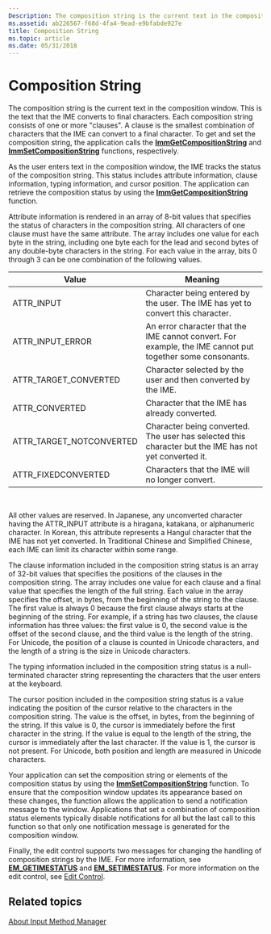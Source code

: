 ```yaml
---
Description: The composition string is the current text in the composition window.
ms.assetid: ab226567-f68d-4fa4-9ead-e9bfabde927e
title: Composition String
ms.topic: article
ms.date: 05/31/2018
---
```


# Composition String

The composition string is the current text in the composition window. This is the text that the IME converts to final characters. Each composition string consists of one or more "clauses". A clause is the smallest combination of characters that the IME can convert to a final character. To get and set the composition string, the application calls the [**ImmGetCompositionString**](/windows/desktop/api/Imm/nf-imm-immgetcompositionstringa) and [**ImmSetCompositionString**](/windows/desktop/api/Imm/nf-imm-immsetcompositionstringa) functions, respectively.

As the user enters text in the composition window, the IME tracks the status of the composition string. This status includes attribute information, clause information, typing information, and cursor position. The application can retrieve the composition status by using the [**ImmGetCompositionString**](/windows/desktop/api/Imm/nf-imm-immgetcompositionstringa) function.

Attribute information is rendered in an array of 8-bit values that specifies the status of characters in the composition string. All characters of one clause must have the same attribute. The array includes one value for each byte in the string, including one byte each for the lead and second bytes of any double-byte characters in the string. For each value in the array, bits 0 through 3 can be one combination of the following values.



| Value                      | Meaning                                                                                                   |
|----------------------------|-----------------------------------------------------------------------------------------------------------|
| ATTR\_INPUT                | Character being entered by the user. The IME has yet to convert this character.                           |
| ATTR\_INPUT\_ERROR         | An error character that the IME cannot convert. For example, the IME cannot put together some consonants. |
| ATTR\_TARGET\_CONVERTED    | Character selected by the user and then converted by the IME.                                             |
| ATTR\_CONVERTED            | Character that the IME has already converted.                                                             |
| ATTR\_TARGET\_NOTCONVERTED | Character being converted. The user has selected this character but the IME has not yet converted it.     |
| ATTR\_FIXEDCONVERTED       | Characters that the IME will no longer convert.                                                           |



 

All other values are reserved. In Japanese, any unconverted character having the ATTR\_INPUT attribute is a hiragana, katakana, or alphanumeric character. In Korean, this attribute represents a Hangul character that the IME has not yet converted. In Traditional Chinese and Simplified Chinese, each IME can limit its character within some range.

The clause information included in the composition string status is an array of 32-bit values that specifies the positions of the clauses in the composition string. The array includes one value for each clause and a final value that specifies the length of the full string. Each value in the array specifies the offset, in bytes, from the beginning of the string to the clause. The first value is always 0 because the first clause always starts at the beginning of the string. For example, if a string has two clauses, the clause information has three values: the first value is 0, the second value is the offset of the second clause, and the third value is the length of the string. For Unicode, the position of a clause is counted in Unicode characters, and the length of a string is the size in Unicode characters.

The typing information included in the composition string status is a null-terminated character string representing the characters that the user enters at the keyboard.

The cursor position included in the composition string status is a value indicating the position of the cursor relative to the characters in the composition string. The value is the offset, in bytes, from the beginning of the string. If this value is 0, the cursor is immediately before the first character in the string. If the value is equal to the length of the string, the cursor is immediately after the last character. If the value is 1, the cursor is not present. For Unicode, both position and length are measured in Unicode characters.

Your application can set the composition string or elements of the composition status by using the [**ImmSetCompositionString**](/windows/desktop/api/Imm/nf-imm-immsetcompositionstringa) function. To ensure that the composition window updates its appearance based on these changes, the function allows the application to send a notification message to the window. Applications that set a combination of composition status elements typically disable notifications for all but the last call to this function so that only one notification message is generated for the composition window.

Finally, the edit control supports two messages for changing the handling of composition strings by the IME. For more information, see [**EM\_GETIMESTATUS**](../controls/em-getimestatus.md) and [**EM\_SETIMESTATUS**](../controls/em-setimestatus.md). For more information on the edit control, see [Edit Control](../controls/edit-controls.md).

## Related topics

<dl> <dt>

[About Input Method Manager](about-input-method-manager.md)
</dt> </dl>

 

 